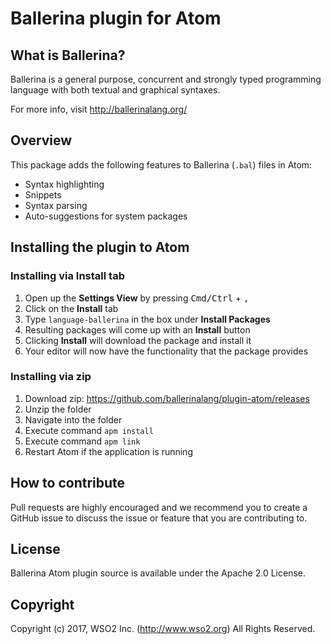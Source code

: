 # Ballerina plugin for Atom

## What is Ballerina?

Ballerina is a general purpose, concurrent and strongly typed
programming language with both textual and graphical syntaxes.

For more info, visit http://ballerinalang.org/

## Overview

This package adds the following features to Ballerina (`.bal`) files in Atom:
- Syntax highlighting
- Snippets
- Syntax parsing
- Auto-suggestions for system packages

## Installing the plugin to Atom

### Installing via Install tab

1. Open up the **Settings View** by pressing <kbd>Cmd/Ctrl</kbd> + <kbd>,</kbd>
2. Click on the **Install** tab
3. Type `language-ballerina` in the box under **Install Packages**
4. Resulting packages will come up with an **Install** button
5. Clicking **Install** will download the package and install it
6. Your editor will now have the functionality that the package provides

### Installing via zip

1. Download zip: https://github.com/ballerinalang/plugin-atom/releases
2. Unzip the folder
3. Navigate into the folder
4. Execute command `apm install`
5. Execute command `apm link`
6. Restart Atom if the application is running

## How to contribute

Pull requests are highly encouraged and we recommend you to create a GitHub issue
to discuss the issue or feature that you are contributing to.

## License

Ballerina Atom plugin source is available under the Apache 2.0 License.

## Copyright

Copyright (c) 2017, WSO2 Inc. (http://www.wso2.org) All Rights Reserved.
